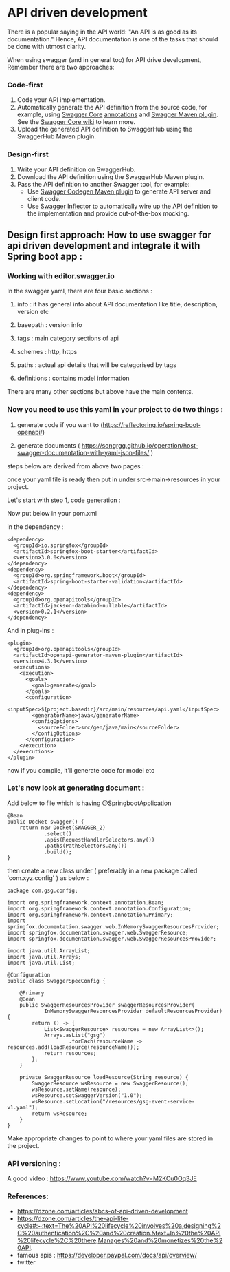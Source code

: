 # API driven development


There is a popular saying in the API world: "An API is as good as its documentation." Hence, API documentation is one of the tasks that should be done with utmost clarity.

When using swagger (and in general too) for API drive development, Remember there are two approaches:

### Code-first
1. Code your API implementation.
2. Automatically generate the API definition from the source code, for example, using [Swagger Core](https://github.com/swagger-api/swagger-core) [annotations](https://github.com/swagger-api/swagger-core/wiki/Swagger-2.X---Annotations) and [Swagger Maven plugin](https://github.com/swagger-api/swagger-core/tree/master/modules/swagger-maven-plugin). See the [Swagger Core wiki](https://github.com/swagger-api/swagger-core/wiki/Swagger-2.X---Getting-started) to learn more.
3. Upload the generated API definition to SwaggerHub using the SwaggerHub Maven plugin.

### Design-first
1. Write your API definition on SwaggerHub.
2. Download the API definition using the SwaggerHub Maven plugin.
3. Pass the API definition to another Swagger tool, for example:
    - Use [Swagger Codegen Maven plugin](https://github.com/swagger-api/swagger-codegen/tree/master/modules/swagger-codegen-maven-plugin) to generate API server and client code.
    - Use [Swagger Inflector](https://github.com/swagger-api/swagger-inflector) to automatically wire up the API definition to the implementation and provide out-of-the-box mocking.


## Design first approach: How to use swagger for api driven development and integrate it with Spring boot app :

### Working with editor.swagger.io

In the swagger yaml, there are four basic sections :

1) info : it has general info about API documentation like title, description, version etc
2) basepath : version info

3) tags : main category sections of api

4) schemes : http, https

5) paths : actual api details that will be categorised by tags

6) definitions : contains model information

There are many other sections but above have the main contents.

### Now you need to use this yaml in your project to do two things :

1) generate code if you want to (https://reflectoring.io/spring-boot-openapi/)

2) generate documents ( https://songrgg.github.io/operation/host-swagger-documentation-with-yaml-json-files/ )

steps below are derived from above two pages :

once your yaml file is ready then put in under src->main->resources in your project.

Let's start with step 1, code generation :

Now put below in your pom.xml

in the dependency :

```
<dependency>
  <groupId>io.springfox</groupId>
  <artifactId>springfox-boot-starter</artifactId>
  <version>3.0.0</version>
</dependency>
<dependency>
  <groupId>org.springframework.boot</groupId>
  <artifactId>spring-boot-starter-validation</artifactId>
</dependency>
<dependency>
  <groupId>org.openapitools</groupId>
  <artifactId>jackson-databind-nullable</artifactId>
  <version>0.2.1</version>
</dependency>
```

And in plug-ins :

```
<plugin>
  <groupId>org.openapitools</groupId>
  <artifactId>openapi-generator-maven-plugin</artifactId>
  <version>4.3.1</version>
  <executions>
    <execution>
      <goals>
        <goal>generate</goal>
      </goals>
      <configuration>
        <inputSpec>${project.basedir}/src/main/resources/api.yaml</inputSpec>
        <generatorName>java</generatorName>
        <configOptions>
          <sourceFolder>src/gen/java/main</sourceFolder>
        </configOptions>
      </configuration>
    </execution>
  </executions>
</plugin>
```

now if you compile, it'll generate code for model etc

### Let's now look at generating document :

Add below to file which is having @SpringbootApplication

```
@Bean
public Docket swagger() {
    return new Docket(SWAGGER_2)
            .select()
            .apis(RequestHandlerSelectors.any())
            .paths(PathSelectors.any())
            .build();
}
```

then create a new class under ( preferably in a new package called 'com.xyz.config' ) as below :

```
package com.gsg.config;

import org.springframework.context.annotation.Bean;
import org.springframework.context.annotation.Configuration;
import org.springframework.context.annotation.Primary;
import springfox.documentation.swagger.web.InMemorySwaggerResourcesProvider;
import springfox.documentation.swagger.web.SwaggerResource;
import springfox.documentation.swagger.web.SwaggerResourcesProvider;

import java.util.ArrayList;
import java.util.Arrays;
import java.util.List;

@Configuration
public class SwaggerSpecConfig {

    @Primary
    @Bean
    public SwaggerResourcesProvider swaggerResourcesProvider(
            InMemorySwaggerResourcesProvider defaultResourcesProvider) {
        return () -> {
            List<SwaggerResource> resources = new ArrayList<>();
            Arrays.asList("gsg")
                    .forEach(resourceName -> resources.add(loadResource(resourceName)));
            return resources;
        };
    }

    private SwaggerResource loadResource(String resource) {
        SwaggerResource wsResource = new SwaggerResource();
        wsResource.setName(resource);
        wsResource.setSwaggerVersion("1.0");
        wsResource.setLocation("/resources/gsg-event-service-v1.yaml");
        return wsResource;
    }
}
```

Make appropriate changes to point to where your yaml files are stored in the project.





### API versioning :

A good video : https://www.youtube.com/watch?v=M2KCu0Oq3JE



### References:

- https://dzone.com/articles/abcs-of-api-driven-development
- https://dzone.com/articles/the-api-life-cycle#:~:text=The%20API%20lifecycle%20involves%20a,designing%2C%20authentication%2C%20and%20creation.&text=In%20the%20API%20lifecycle%2C%20there,Manages%20and%20monetizes%20the%20API.
- famous apis : https://developer.paypal.com/docs/api/overview/
- twitter
